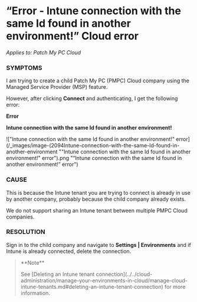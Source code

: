 # “Error - Intune connection with the same Id found in another environment!” Cloud error

_Applies to: Patch My PC Cloud_

### SYMPTOMS

I am trying to create a child Patch My PC (PMPC) Cloud company using the Managed Service Provider (MSP) feature.

However, after clicking **Connect** and authenticating, I get the following error:

**Error**

**Intune connection with the same Id found in another environment!**

!["Intune connection with the same Id found in another environment!" error](/_images/image-(2094Intune-connection-with-the-same-Id-found-in-another-environment "\"Intune connection with the same Id found in another environment!\" error").png "“Intune connection with the same Id found in another environment!” error")

### CAUSE

This is because the Intune tenant you are trying to connect is already in use by another company, probably because the child company already exists.

We do not support sharing an Intune tenant between multiple PMPC Cloud companies.

### RESOLUTION

Sign in to the child company and navigate to  **Settings | Environments** and if Intune is already connected, delete the connection.

<blockquote class="wp-block-quote">
<p>**Note**</p>
<p>See [Deleting an Intune tenant connection](../../cloud-administration/manage-your-environments-in-cloud/manage-cloud-intune-tenants.md#deleting-an-intune-tenant-connection) for more information.</p>
</blockquote>